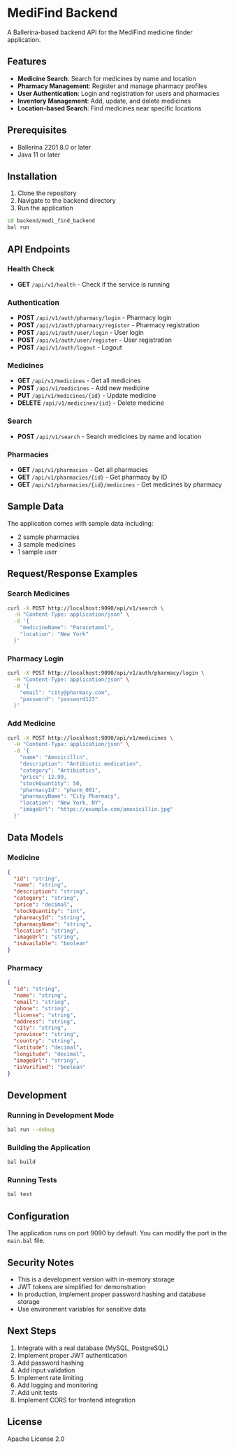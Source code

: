 # MediFind Backend

A Ballerina-based backend API for the MediFind medicine finder application.

## Features

- **Medicine Search**: Search for medicines by name and location
- **Pharmacy Management**: Register and manage pharmacy profiles
- **User Authentication**: Login and registration for users and pharmacies
- **Inventory Management**: Add, update, and delete medicines
- **Location-based Search**: Find medicines near specific locations

## Prerequisites

- Ballerina 2201.8.0 or later
- Java 11 or later

## Installation

1. Clone the repository
2. Navigate to the backend directory
3. Run the application

```bash
cd backend/medi_find_backend
bal run
```

## API Endpoints

### Health Check
- **GET** `/api/v1/health` - Check if the service is running

### Authentication
- **POST** `/api/v1/auth/pharmacy/login` - Pharmacy login
- **POST** `/api/v1/auth/pharmacy/register` - Pharmacy registration
- **POST** `/api/v1/auth/user/login` - User login
- **POST** `/api/v1/auth/user/register` - User registration
- **POST** `/api/v1/auth/logout` - Logout

### Medicines
- **GET** `/api/v1/medicines` - Get all medicines
- **POST** `/api/v1/medicines` - Add new medicine
- **PUT** `/api/v1/medicines/{id}` - Update medicine
- **DELETE** `/api/v1/medicines/{id}` - Delete medicine

### Search
- **POST** `/api/v1/search` - Search medicines by name and location

### Pharmacies
- **GET** `/api/v1/pharmacies` - Get all pharmacies
- **GET** `/api/v1/pharmacies/{id}` - Get pharmacy by ID
- **GET** `/api/v1/pharmacies/{id}/medicines` - Get medicines by pharmacy

## Sample Data

The application comes with sample data including:
- 2 sample pharmacies
- 3 sample medicines
- 1 sample user

## Request/Response Examples

### Search Medicines
```bash
curl -X POST http://localhost:9090/api/v1/search \
  -H "Content-Type: application/json" \
  -d '{
    "medicineName": "Paracetamol",
    "location": "New York"
  }'
```

### Pharmacy Login
```bash
curl -X POST http://localhost:9090/api/v1/auth/pharmacy/login \
  -H "Content-Type: application/json" \
  -d '{
    "email": "city@pharmacy.com",
    "password": "password123"
  }'
```

### Add Medicine
```bash
curl -X POST http://localhost:9090/api/v1/medicines \
  -H "Content-Type: application/json" \
  -d '{
    "name": "Amoxicillin",
    "description": "Antibiotic medication",
    "category": "Antibiotics",
    "price": 12.99,
    "stockQuantity": 50,
    "pharmacyId": "pharm_001",
    "pharmacyName": "City Pharmacy",
    "location": "New York, NY",
    "imageUrl": "https://example.com/amoxicillin.jpg"
  }'
```

## Data Models

### Medicine
```json
{
  "id": "string",
  "name": "string",
  "description": "string",
  "category": "string",
  "price": "decimal",
  "stockQuantity": "int",
  "pharmacyId": "string",
  "pharmacyName": "string",
  "location": "string",
  "imageUrl": "string",
  "isAvailable": "boolean"
}
```

### Pharmacy
```json
{
  "id": "string",
  "name": "string",
  "email": "string",
  "phone": "string",
  "license": "string",
  "address": "string",
  "city": "string",
  "province": "string",
  "country": "string",
  "latitude": "decimal",
  "longitude": "decimal",
  "imageUrl": "string",
  "isVerified": "boolean"
}
```

## Development

### Running in Development Mode
```bash
bal run --debug
```

### Building the Application
```bash
bal build
```

### Running Tests
```bash
bal test
```

## Configuration

The application runs on port 9090 by default. You can modify the port in the `main.bal` file.

## Security Notes

- This is a development version with in-memory storage
- JWT tokens are simplified for demonstration
- In production, implement proper password hashing and database storage
- Use environment variables for sensitive data

## Next Steps

1. Integrate with a real database (MySQL, PostgreSQL)
2. Implement proper JWT authentication
3. Add password hashing
4. Add input validation
5. Implement rate limiting
6. Add logging and monitoring
7. Add unit tests
8. Implement CORS for frontend integration

## License

Apache License 2.0 